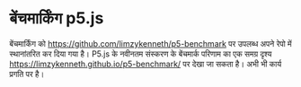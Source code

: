 # बेंचमार्किंग p5.js

बेंचमार्किंग को https://github.com/limzykenneth/p5-benchmark पर उपलब्ध अपने रेपो में स्थानांतरित कर दिया गया है। P5.js के नवीनतम संस्करण के बेंचमार्क परिणाम का एक समग्र दृश्य https://limzykenneth.github.io/p5-benchmark/ पर देखा जा सकता है। अभी भी कार्य प्रगति पर है।